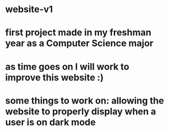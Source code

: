 # website-v1
# first project made in my freshman year as a Computer Science major
# as time goes on I will work to improve this website :)
# some things to work on: allowing the website to properly display when a user is on dark mode
